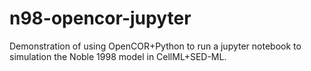 # n98-opencor-jupyter
Demonstration of using OpenCOR+Python to run a jupyter notebook to simulation the Noble 1998 model in CellML+SED-ML.
